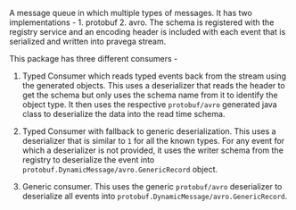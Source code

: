 <!--
Copyright (c) Dell Inc., or its subsidiaries. All Rights Reserved.

Licensed under the Apache License, Version 2.0 (the "License");
you may not use this file except in compliance with the License.
You may obtain a copy of the License at

    http://www.apache.org/licenses/LICENSE-2.0
-->
A message queue in which multiple types of messages. It has two implementations - 1. protobuf 2. avro. 
The schema is registered with the registry service and an encoding header is included with each event that is serialized and 
written into pravega stream. 

This package has three different consumers -
1. Typed Consumer which reads typed events back from the stream using the generated objects. 
This uses a deserializer that reads the header to get the schema but only uses the schema name from it to identify the object type.
It then uses the respective `protobuf/avro` generated java class to deserialize the data into the read time schema.

2. Typed Consumer with fallback to generic deserialization.
This uses a deserializer that is similar to `1` for all the known types. For any event for which a deserializer is not provided, 
it uses the writer schema from the registry to deserialize the event into `protobuf.DynamicMessage/avro.GenericRecord` object. 

3. Generic consumer.
This uses the generic `protobuf/avro` deserializer to deserialize all events into `protobuf.DynamicMessage/avro.GenericRecord`.    